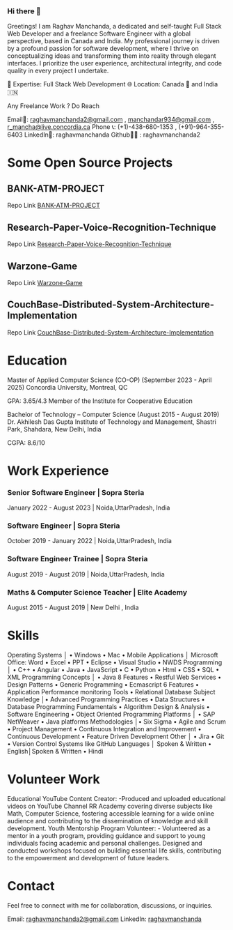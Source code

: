 ### Hi there 👋

<!--
**raghavmanchanda2/raghavmanchanda2** is a ✨ _special_ ✨ repository because its `README.md` (this file) appears on your GitHub profile.

Here are some ideas to get you started:

- 🔭 I’m currently working on ...
- 🌱 I’m currently learning ...
- 👯 I’m looking to collaborate on ...
- 🤔 I’m looking for help with ...
- 💬 Ask me about ...
- 📫 How to reach me: ...
- 😄 Pronouns: ...
- ⚡ Fun fact: ...
-->

Greetings! I am Raghav Manchanda, a dedicated and self-taught Full Stack Web Developer and a freelance Software Engineer with a global perspective, based in Canada and India. My professional journey is driven by a profound passion for software development, where I thrive on conceptualizing ideas and transforming them into reality through elegant interfaces. I prioritize the user experience, architectural integrity, and code quality in every project I undertake.

🚀 Expertise: Full Stack Web Development 🌐 Location: Canada 🍁 and India 🇮🇳

Any Freelance Work ? Do Reach

Email📧: raghavmanchanda2@gmail.com , manchandar934@gmail.com , r_mancha@live.concordia.ca
Phone 📞: (+1)-438-680-1353 , (+91)-964-355-6403
LinkedIn🔗: raghavmanchanda
Github🐱‍💻 : raghavmanchanda2

# Some Open Source Projects 

## BANK-ATM-PROJECT
 Repo Link [BANK-ATM-PROJECT](https://github.com/raghavmanchanda2/BANK-ATM-PROJECT) 

## Research-Paper-Voice-Recognition-Technique
 Repo Link [Research-Paper-Voice-Recognition-Technique](https://github.com/raghavmanchanda2/Research-Paper-Voice-Recognition-Technique)

 ## Warzone-Game
 Repo Link [Warzone-Game](https://github.com/raghavmanchanda2/Warzone-Game)

 ## CouchBase-Distributed-System-Architecture-Implementation
 Repo Link [CouchBase-Distributed-System-Architecture-Implementation](https://github.com/raghavmanchanda2/CouchBase-Distributed-System-Architecture-Implementation)

 # Education
 Master of Applied Computer Science (CO-OP) (September 2023 - April 2025)
Concordia University, Montreal, QC

GPA: 3.65/4.3
Member of the Institute for Cooperative Education

Bachelor of Technology – Computer Science (August 2015 - August 2019)
Dr. Akhilesh Das Gupta Institute of Technology and Management, Shastri Park, Shahdara, New Delhi, India

CGPA: 8.6/10

# Work Experience 

### Senior Software Engineer | Sopra Steria
January 2022 - August 2023 | Noida,UttarPradesh, India

### Software Engineer | Sopra Steria
October 2019 - January 2022 | Noida,UttarPradesh, India

### Software Engineer Trainee | Sopra Steria
August 2019 - August 2019 | Noida,UttarPradesh, India

### Maths & Computer Science Teacher | Elite Academy
August 2015 - August 2019 | New Delhi , India

# Skills
Operating Systems │ • Windows • Mac • Mobile
Applications │ Microsoft Office: Word • Excel • PPT • Eclipse • Visual Studio • NWDS
Programming │ • C++ • Angular • Java • JavaScript • C • Python • Html • CSS • SQL • XML
Programming Concepts │ • Java 8 Features • Restful Web Services • Design Patterns • Generic Programming • Ecmascript 6 Features • Application Performance monitoring Tools • Relational Database
Subject Knowledge │• Advanced Programming Practices • Data Structures • Database Programming Fundamentals • Algorithm Design & Analysis • Software Engineering • Object Oriented Programming
Platforms │ • SAP NetWeaver • Java platforms
Methodologies │• Six Sigma • Agile and Scrum • Project Management • Continuous Integration and
Improvement • Continuous Development • Feature Driven Development
Other │ • Jira • Git • Version Control Systems like GitHub
Languages │ Spoken & Written • English│Spoken & Written • Hindi

# Volunteer Work
Educational YouTube Content Creator: -Produced and uploaded educational videos on YouTube
Channel RR Academy covering diverse subjects like Math, Computer Science, fostering accessible
learning for a wide online audience and contributing to the dissemination of knowledge and skill
development.
Youth Mentorship Program Volunteer: - Volunteered as a mentor in a youth program, providing guidance
and support to young individuals facing academic and personal challenges. Designed and conducted
workshops focused on building essential life skills, contributing to the empowerment and development of
future leaders.

# Contact

Feel free to connect with me for collaboration, discussions, or inquiries.

Email: raghavmanchanda2@gmail.com
LinkedIn: [raghavmanchanda](https://in.linkedin.com/in/raghav-manchanda-922896137)

